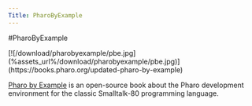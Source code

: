 ```yaml
---
Title: PharoByExample
---
```

#PharoByExample
<div>[![/download/pharobyexample/pbe.jpg](%assets_url%/download/pharobyexample/pbe.jpg)](https://books.pharo.org/updated-pharo-by-example)</div>

[Pharo by Example](https://books.pharo.org/updated-pharo-by-example) is an open-source book about the Pharo development environment for the classic Smalltalk-80 programming language.
